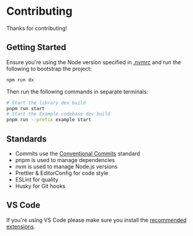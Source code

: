 # Contributing

Thanks for contributing!

## Getting Started

Ensure you're using the Node version specified in [.nvmrc](./.nvmrc) and run the following to
bootstrap the project:

```sh
npm run dx
```

Then run the following commands in separate terminals:

```sh
# Start the library dev build
pnpm run start
# Start the Example codebase dev build
pnpm run --prefix example start
```

## Standards

- Commits use the [Conventional Commits](https://conventionalcommits.org/) standard
- pnpm is used to manage dependencies
- nvm is used to manage Node.js versions
- Prettier & EditorConfig for code style
- ESLint for quality
- Husky for Git hooks

## VS Code

If you're using VS Code please make sure you install the [recommended extensions](./.vscode/extensions.json).
